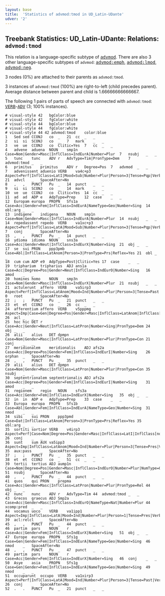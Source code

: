 ```yaml
---
layout: base
title:  'Statistics of advmod:tmod in UD_Latin-UDante'
udver: '2'
---
```


## Treebank Statistics: UD_Latin-UDante: Relations: `advmod:tmod`

This relation is a language-specific subtype of <tt><a href="la_udante-dep-advmod.html">advmod</a></tt>.
There are also 3 other language-specific subtypes of `advmod`: <tt><a href="la_udante-dep-advmod-emph.html">advmod:emph</a></tt>, <tt><a href="la_udante-dep-advmod-lmod.html">advmod:lmod</a></tt>, <tt><a href="la_udante-dep-advmod-neg.html">advmod:neg</a></tt>.

3 nodes (0%) are attached to their parents as `advmod:tmod`.

3 instances of `advmod:tmod` (100%) are right-to-left (child precedes parent).
Average distance between parent and child is 1.66666666666667.

The following 1 pairs of parts of speech are connected with `advmod:tmod`: <tt><a href="la_udante-pos-VERB.html">VERB</a></tt>-<tt><a href="la_udante-pos-ADV.html">ADV</a></tt> (3; 100% instances).


~~~ conllu
# visual-style 42	bgColor:blue
# visual-style 42	fgColor:white
# visual-style 44	bgColor:blue
# visual-style 44	fgColor:white
# visual-style 44 42 advmod:tmod	color:blue
1	Sed	sed	CCONJ	co	_	21	cc	_	_
2	si	si	SCONJ	co	_	7	mark	_	_
3	ve	ue	CCONJ	co	Clitic=Yes	7	cc	_	_
4	advene	aduena	NOUN	smp1n	Case=Nom|Gender=Masc|InflClass=IndEurA|Number=Plur	7	nsubj	_	_
5	tunc	tunc	ADV	r	AdvType=Tim|PronType=Dem	7	advmod:tmod	_	_
6	primitus	primitus	ADV	r	Degree=Pos	7	advmod	_	_
7	advenissent	aduenio	VERB	va4c+p3	Aspect=Perf|InflClass=LatI|Mood=Sub|Number=Plur|Person=3|Tense=Pqp|VerbForm=Fin|Voice=Act	21	advcl	_	SpaceAfter=No
8	,	,	PUNCT	Pu	_	14	punct	_	_
9	si	si	SCONJ	co	_	14	mark	_	_
10	ve	ue	CCONJ	co	Clitic=Yes	14	cc	_	_
11	ad	ad	ADP	e	AdpType=Prep	12	case	_	_
12	Europam	europa	PROPN	Sfs1a	Case=Acc|Gender=Fem|InflClass=IndEurA|NameType=Geo|Number=Sing	14	obl:arg	_	_
13	indigene	indigena	NOUN	smp1n	Case=Nom|Gender=Masc|InflClass=IndEurA|Number=Plur	14	nsubj	_	_
14	repedassent	repedo	VERB	va1xc+p3	Aspect=Perf|InflClass=LatA|Mood=Sub|Number=Plur|Person=3|Tense=Pqp|VerbForm=Fin|Voice=Act	7	conj	_	SpaceAfter=No
15	,	,	PUNCT	Pu	_	14	punct	_	_
16	ydioma	idioma	NOUN	sns3a	Case=Acc|Gender=Neut|InflClass=IndEurX|Number=Sing	21	obj	_	_
17	se	sui	PRON	ppp3pmb	Case=Abl|InflClass=LatAnom|Person=3|PronType=Prs|Reflex=Yes	21	obl	_	_
18	cum	cum	ADP	e9	AdpType=Post|Clitic=Yes	17	case	_	_
19	tripharium	tripharius	ADJ	ans1a	Case=Acc|Degree=Pos|Gender=Neut|InflClass=IndEurO|Number=Sing	16	amod	_	_
20	homines	homo	NOUN	smp3n	Case=Nom|Gender=Masc|InflClass=IndEurX|Number=Plur	21	nsubj	_	_
21	actulerunt	affero	VERB	va5irp3	Aspect=Perf|InflClass=LatAnom|Mood=Ind|Number=Plur|Person=3|Tense=Past|VerbForm=Fin|Voice=Act	0	root	_	SpaceAfter=No
22	;	;	PUNCT	Pu	_	21	punct	_	_
23	et	et	CCONJ	co	_	26	cc	_	_
24	afferentium	affero	VERB	v5pppmg	Aspect=Imp|Case=Gen|Degree=Pos|Gender=Masc|InflClass=LatAnom|InflClass[nominal]=IndEurI|Number=Plur|Tense=Pres|VerbForm=Part|Voice=Act	26	acl	_	_
25	hoc	hic	DET	r	Case=Acc|Gender=Neut|InflClass=LatPron|Number=Sing|PronType=Dem	24	obj	_	_
26	alii	alius	DET	dpmpn	Case=Nom|Gender=Masc|InflClass=LatPron|Number=Plur|PronType=Con	21	conj	_	_
27	meridionalem	meridionalis	ADJ	afs2a	Case=Acc|Degree=Pos|Gender=Fem|InflClass=IndEurI|Number=Sing	26	orphan	_	SpaceAfter=No
28	,	,	PUNCT	Pu	_	35	punct	_	_
29	alii	alius	DET	dpmpn	Case=Nom|Gender=Masc|InflClass=LatPron|Number=Plur|PronType=Con	35	nsubj	_	_
30	septentrionalem	septentrionalis	ADJ	afs2a	Case=Acc|Degree=Pos|Gender=Fem|InflClass=IndEurI|Number=Sing	31	amod	_	_
31	regionem	regio	NOUN	sfs3a	Case=Acc|Gender=Fem|InflClass=IndEurX|Number=Sing	35	obj	_	_
32	in	in	ADP	e	AdpType=Prep	33	case	_	_
33	Europa	europa	PROPN	Sfs1b	Case=Abl|Gender=Fem|InflClass=IndEurA|NameType=Geo|Number=Sing	31	nmod	_	_
34	sibi	sui	PRON	ppp3pmd	Case=Dat|InflClass=LatAnom|Person=3|PronType=Prs|Reflex=Yes	35	obl:arg	_	_
35	sortiti	sortior	VERB	v4irp3	Aspect=Perf|Case=Nom|Degree=Pos|Gender=Masc|InflClass=LatI|InflClass[nominal]=IndEurO|Number=Plur|Tense=Past|VerbForm=Part|Voice=Pass	26	conj	_	_
36	sunt	sum	AUX	va5ipp3	Aspect=Imp|InflClass=LatAnom|Mood=Ind|Number=Plur|Person=3|Tense=Pres|VerbForm=Fin	35	aux:pass	_	SpaceAfter=No
37	;	;	PUNCT	Pu	_	35	punct	_	_
38	et	et	CCONJ	co	_	51	cc	_	_
39	tertii	tertius	ADJ	aump1n	Case=Nom|Degree=Pos|Gender=Masc|InflClass=IndEurO|Number=Plur|NumType=Ord	51	nsubj	_	SpaceAfter=No
40	,	,	PUNCT	Pu	_	44	punct	_	_
41	quos	qui	PRON	prepma	Case=Acc|Gender=Masc|InflClass=LatPron|Number=Plur|PronType=Rel	44	obj	_	_
42	nunc	nunc	ADV	r	AdvType=Tim	44	advmod:tmod	_	_
43	Grecos	graecus	ADJ	Smp2a	Case=Acc|Gender=Masc|InflClass=IndEurO|NameType=Nat|Number=Plur	44	xcomp:pred	_	_
44	vocamus	uoco	VERB	va1ipp1	Aspect=Imp|InflClass=LatA|Mood=Ind|Number=Plur|Person=1|Tense=Pres|VerbForm=Fin|Voice=Act	39	acl:relcl	_	SpaceAfter=No
45	,	,	PUNCT	Pu	_	44	punct	_	_
46	partim	pars	NOUN	r	Case=Acc|Gender=Fem|InflClass=IndEurX|Number=Sing	51	obj	_	_
47	Europe	europa	PROPN	Sfs1g	Case=Gen|Gender=Fem|InflClass=IndEurA|NameType=Geo|Number=Sing	46	nmod	_	SpaceAfter=No
48	,	,	PUNCT	Pu	_	47	punct	_	_
49	partim	pars	NOUN	r	Case=Acc|Gender=Fem|InflClass=IndEurX|Number=Sing	46	conj	_	_
50	Asye	asia	PROPN	Sfs1g	Case=Gen|Gender=Fem|InflClass=IndEurA|NameType=Geo|Number=Sing	49	nmod	_	_
51	occuparunt	occupo	VERB	va1xirp3	Aspect=Perf|InflClass=LatA|Mood=Ind|Number=Plur|Person=3|Tense=Past|VerbForm=Fin|Voice=Act	26	conj	_	SpaceAfter=No
52	.	.	PUNCT	Pu	_	21	punct	_	_

~~~


